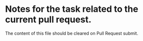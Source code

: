 # Notes for the task related to the current pull request.

The content of this file should be cleared on Pull Request submit.

